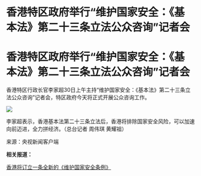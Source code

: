 # 香港特区政府举行“维护国家安全：《基本法》第二十三条立法公众咨询”记者会

# 香港特区政府举行“维护国家安全：《基本法》第二十三条立法公众咨询”记者会

香港特区行政长官李家超30日上午主持“维护国家安全：《基本法》第二十三条立法公众咨询”记者会，特区政府今天将正式开展公众咨询工作。

![](https://inews.gtimg.com/om_bt/O-Kwi8uELvvHrqtJ0cNNAumvwbJeLixHtwNqnfjrZkTK0AA/1000)

李家超表示，香港基本法第二十三条立法后，香港将排除国家安全风险，可以加速向前迈进，全力拼经济。（总台记者 周伟琪 黄耀祖）

来源：央视新闻客户端

**相关报道：**

[香港将订立一条全新的《维护国家安全条例》](https://news.qq.com/rain/a/20240130A02A5100)

